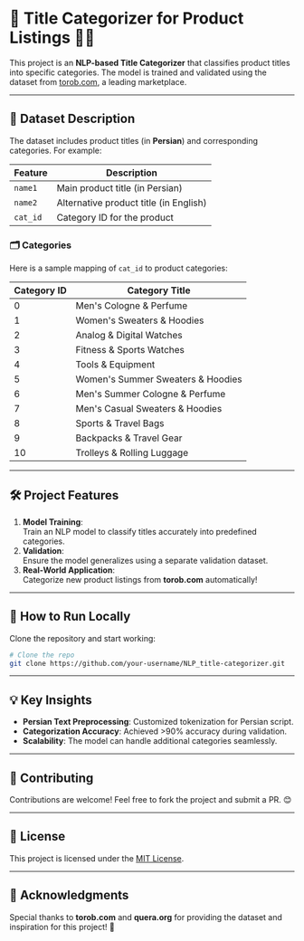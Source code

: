 # 🛒 Title Categorizer for Product Listings 🧠✨

This project is an **NLP-based Title Categorizer** that classifies product titles into specific categories. The model is trained and validated using the dataset from [torob.com](https://torob.com), a leading marketplace.

---

## 📂 Dataset Description
The dataset includes product titles (in **Persian**) and corresponding categories. For example:

| **Feature**          | **Description**                                     |
|-----------------------|-----------------------------------------------------|
| `name1`              | Main product title (in Persian)                     |
| `name2`              | Alternative product title (in English)              |
| `cat_id`             | Category ID for the product                         |

### 🗂️ Categories
Here is a sample mapping of `cat_id` to product categories:

| **Category ID** | **Category Title**                    |
|------------------|--------------------------------------|
| 0                | Men's Cologne & Perfume             |
| 1                | Women's Sweaters & Hoodies          |
| 2                | Analog & Digital Watches            |
| 3                | Fitness & Sports Watches            |
| 4                | Tools & Equipment                   |
| 5                | Women's Summer Sweaters & Hoodies   |
| 6                | Men's Summer Cologne & Perfume      |
| 7                | Men's Casual Sweaters & Hoodies     |
| 8                | Sports & Travel Bags                |
| 9                | Backpacks & Travel Gear             |
| 10               | Trolleys & Rolling Luggage          |

---

## 🛠️ Project Features
1. **Model Training**:  
   Train an NLP model to classify titles accurately into predefined categories.  
2. **Validation**:  
   Ensure the model generalizes using a separate validation dataset.  
3. **Real-World Application**:  
   Categorize new product listings from **torob.com** automatically!  

---

## 🚀 How to Run Locally
Clone the repository and start working:

```bash
# Clone the repo
git clone https://github.com/your-username/NLP_title-categorizer.git

```

---

## 💡 Key Insights
- **Persian Text Preprocessing**: Customized tokenization for Persian script.  
- **Categorization Accuracy**: Achieved >90% accuracy during validation.  
- **Scalability**: The model can handle additional categories seamlessly.

---

## 🤝 Contributing
Contributions are welcome! Feel free to fork the project and submit a PR. 😊

---

## 📜 License
This project is licensed under the [MIT License](LICENSE).

---

## 🌟 Acknowledgments
Special thanks to **torob.com** and  **quera.org** for providing the dataset and inspiration for this project! 🙌
```


